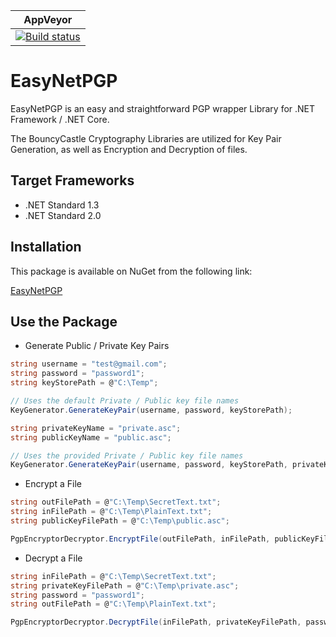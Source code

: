 |AppVeyor|
|--------|
|[![Build status](https://ci.appveyor.com/api/projects/status/1yrq30re0bctbjvm?svg=true)](https://ci.appveyor.com/project/davisb10/easynetpgp)|

# EasyNetPGP

EasyNetPGP is an easy and straightforward PGP wrapper Library for .NET Framework / .NET Core.

The BouncyCastle Cryptography Libraries are utilized for Key Pair Generation, as well as Encryption and Decryption of files.

## Target Frameworks

* .NET Standard 1.3
* .NET Standard 2.0

## Installation

This package is available on NuGet from the following link:

[EasyNetPGP](https://www.nuget.org/packages/EasyNetPGP/)

## Use the Package

* Generate Public / Private Key Pairs
``` csharp
string username = "test@gmail.com";
string password = "password1";
string keyStorePath = @"C:\Temp";

// Uses the default Private / Public key file names
KeyGenerator.GenerateKeyPair(username, password, keyStorePath);

string privateKeyName = "private.asc";
string publicKeyName = "public.asc";

// Uses the provided Private / Public key file names
KeyGenerator.GenerateKeyPair(username, password, keyStorePath, privateKeyName, publicKeyName);
```

* Encrypt a File
``` csharp
string outFilePath = @"C:\Temp\SecretText.txt";
string inFilePath = @"C:\Temp\PlainText.txt";
string publicKeyFilePath = @"C:\Temp\public.asc";

PgpEncryptorDecryptor.EncryptFile(outFilePath, inFilePath, publicKeyFilePath);
```

* Decrypt a File
``` csharp
string inFilePath = @"C:\Temp\SecretText.txt";
string privateKeyFilePath = @"C:\Temp\private.asc";
string password = "password1";
string outFilePath = @"C:\Temp\PlainText.txt";

PgpEncryptorDecryptor.DecryptFile(inFilePath, privateKeyFilePath, password, outFilePath);
``` 

